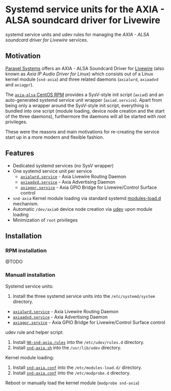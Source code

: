 # Systemd service units for the AXIA - ALSA soundcard driver for Livewire
systemd service units and udev rules for managing the _AXIA - ALSA soundcard driver for Livewire_ services.

## Motivation
[Paravel Systems](http://www.paravelsystems.com/) offers an AXIA - ALSA
Soundcard Driver for
[Livewire](https://www.telosalliance.com/Axia/Livewire-AoIP-Networking) (also
known as _Axia IP Audio Driver for Linux_) which consists out of a Linux kernel
module (`snd-axia`) and three related daemons (`axialwrd`, `axiaadvd` and
`axiagpr`).

The [`axia-alsa` CentOS
RPM](http://download.paravelsystems.com/CentOS/7com/CentOS/) provides a
SysV-style init script (`axiad`) and an auto-generated systemd service unit
wrapper (`axiad.service`). Apart from being only a wrapper around the
SysV-style init script, everything is bundled into one script (module loading,
device node creation and the start of the three daemons), furthermore
the daemons will all be started with _root_ privileges.

These were the reasons and main motivations for re-creating the service start
up in a more modern and flexible fashion.
             
## Features
* Dedicated systemd services (no SysV wrapper)
* One systemd service unit per service
  * [`axialwrd.service`](systemd/axialwrd.service) - Axia Livewire Routing
    Daemon
  * [`axiaadvd.service`](systemd/axiaadvd.service) - Axia Advertising Daemon
  * [`axiagpr.service`](systemd/axiagpr.service) - Axia GPIO Bridge for
    Livewire/Control Surface control
* `snd-axia` Kernel module loading via standard systemd
  [modules-load.d](https://www.freedesktop.org/software/systemd/man/modules-load.d.html)
  mechanism.
* Automatic `/dev/axia0` device node creation via
  [udev](https://www.freedesktop.org/software/systemd/man/udev.html) upon
  module loading
* Minimization of `root` privileges

## Installation
### RPM installation
@TODO

### Manuall installation
Systemd service units:
1. Install the three systemd service units into the `/etc/systemd/system` directory.
  * [`axialwrd.service`](systemd/axialwrd.service) - Axia Livewire Routing
    Daemon
  * [`axiaadvd.service`](systemd/axiaadvd.service) - Axia Advertising Daemon
  * [`axiagpr.service`](systemd/axiagpr.service) - Axia GPIO Bridge for
    Livewire/Control Surface control

udev rule and helper script:
1. Install [`90-snd-axia.rules`](udev/90-snd-axia.rules) into the
   `/etc/udev/rules.d` directory.
2. Install [`snd-axia.sh`](udev/snd-axia.sh) into the `/usr/lib/udev`
   directory.

Kernel module loading:
1. Install [`snd-axia.conf`](modules-load.d/snd-axia.conf) into the
   `/etc/modules-load.d/` directory.
2. Install [`snd-axia.conf`](modprobe.d/snd-axia.conf) into the
   `/etc/modprobe.d` directory.

Reboot or manually load the kernel module (`modprobe snd-axia`)
